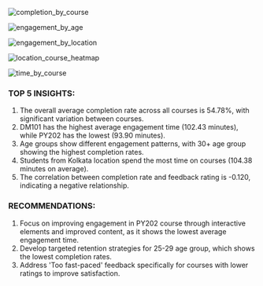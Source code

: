 ![completion_by_course](https://github.com/user-attachments/assets/2f9cdc42-537e-4206-aa1c-c9a4d0a8590d)

![engagement_by_age](https://github.com/user-attachments/assets/e6a29044-453b-4367-9118-9d8593ca7776)

![engagement_by_location](https://github.com/user-attachments/assets/868ea229-280e-447f-a166-9a19058fe0c8)

![location_course_heatmap](https://github.com/user-attachments/assets/0c1788aa-1807-4dd5-987c-5e38a0f26ebe)

![time_by_course](https://github.com/user-attachments/assets/e8b0c415-1540-43f5-9067-acca639afebd)

### TOP 5 INSIGHTS:
1.	The overall average completion rate across all courses is 54.78%, with significant variation between courses.
2.	DM101 has the highest average engagement time (102.43 minutes), while PY202 has the lowest (93.90 minutes).
3.	Age groups show different engagement patterns, with 30+ age group showing the highest completion rates.
4.	Students from Kolkata location spend the most time on courses (104.38 minutes on average).
5.	The correlation between completion rate and feedback rating is -0.120, indicating a negative relationship.
### RECOMMENDATIONS:
1.	Focus on improving engagement in PY202 course through interactive elements and improved content, as it shows the lowest average engagement time.
2.	Develop targeted retention strategies for 25-29 age group, which shows the lowest completion rates.
3.	Address 'Too fast-paced' feedback specifically for courses with lower ratings to improve satisfaction.

